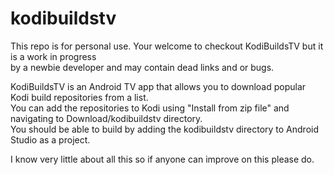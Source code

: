 # kodibuildstv
This repo is for personal use. Your welcome to checkout KodiBuildsTV but it is a work in progress        
by a newbie developer and may contain dead links and or bugs.

KodiBuildsTV is an Android TV app that allows you to download popular Kodi build repositories from a list.                                   
You can add the repositories to Kodi using "Install from zip file" and navigating to Download/kodibuildstv directory.                              
You should be able to build by adding the kodibuildstv directory to Android Studio as a project.                                         

I know very little about all this so if anyone can improve on this please do.
